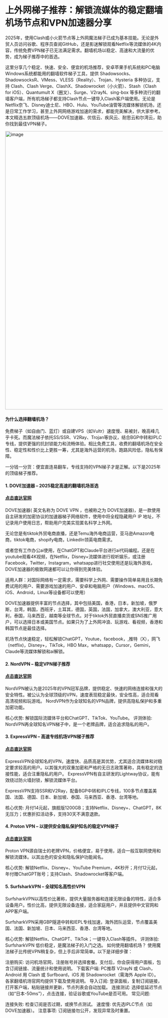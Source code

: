 # 上外网梯子推荐：解锁流媒体的稳定翻墙机场节点和VPN加速器分享

2025年，使用Clash或小火箭节点等上外网魔法梯子已成为基本技能。无论是外贸人员访问谷歌、程序员查阅GitHub，还是影迷解锁观看Netflix等流媒体的4K内容，传统免费VPN梯子已无法满足需求。翻墙机场以稳定、高速和大流量的优势，成为梯子推荐中的首选。

这里分享几个稳定、快速、安全、便宜的机场推荐，安卓苹果手机系统和PC电脑Windows系统都能用的翻墙软件梯子工具，提供 Shadowsocks、ShadowsocksR、VMess、VLESS（Reality）、Trojan、Hysteria 多种协议，支持 Clash、Clash Verge、ClashX、Shadowrocket（小火箭）、Stash（Clash for iOS）、Quantumult X（圈叉）、Surge、V2rayN、sing-box 等多种流行的翻墙客户端，所有机场梯子都支持Clash节点一键导入Clash客户端使用。无论是Netflix奈飞、Disney迪士尼、HBO、Hulu、YouTube油管等流媒体解锁机场，还是日常工作学习，甚至上外网网络游戏加速的需求，都能完美解决，供大家参考。本文精选五款顶级机场——DOVE加速器、优信云、疾风云、耐思云和尔湾云，助你找到最佳VPN梯子。

<img width="1596" height="887" alt="image" src="https://github.com/user-attachments/assets/ba6c7c5e-e910-450e-b184-1d8188b55f97" />

#### 为什么选择翻墙机场？

免费梯子（如自由门、蓝灯）或自建VPS（如Vultr）速度慢、易被封，晚高峰几乎卡死。而魔法梯子依托SS/SSR、V2Ray、Trojan等协议，结合BGP中转和IPLC专线，提供更强的抗封锁能力和流畅体验。相比免费工具，收费的翻墙机场在安全性、稳定性和性价比上更胜一筹，尤其是海外运营的机场，跑路风险低，隐私有保障。

一分钱一分货：便宜直连易翻车，专线支持的VPN梯子才是正解。以下是2025年的顶级梯子推荐。

#### 1. DOVE加速器 – 2025稳定高速的翻墙机场首选

#### [点击直达官网](https://dove8.cc/a.php?alavBTtF8UB)

DOVE加速器( 英文名称为 DOVE VPN ，也被称之为 DOVE加速器)，是一款使用自主研发的加密协议的加速器梯子网络软件，使用中将全程隐藏用户 IP 地址，不记录用户使用日志，帮助用户完美实现匿名科学上外网。

无论您是有tiktok外贸电商直播，还是Temu海外电商运营，亚马逊Amazon电商，tiktok电商，shopify电商，LinkedIn领英电商需求。

或者您有工作办公ai使用，在ChatGPT和Claude平台进行ai代码编程。还是在youtube观看4K视频，在Netflix，Disney+流媒体进行视听娱乐，或注册Facebook，Twitter，Instagram，whatsapp进行社交使用还是玩海外游戏，DOVE加速器的极致网速都可以让你得到完美体验。

适用人群：对国际网络有一定需求，需要科学上外网、需要操作简单易用且长期免费试用的用户、需要游戏加速的用户、安卓和电脑用户（Windows、macOS、iOS、Android，Linux等设备都可以使用）

DOVE加速器提供丰富的节点选择，其中包括美国，香港，日本，新加坡，俄罗斯，台湾，韩国，西班牙，土耳其，德国，英国，法国，加拿大，澳大利亚，意大利，泰国，马来西亚，越南等全球节点。对于tiktok外贸直播卖货或SNS推广用户，可以选择日本或美国节点。如果只为了上外网冲浪、玩游戏、看视频，香港和韩国节点是最佳选择。

机场节点快速稳定，轻松解锁ChatGPT，Youtue，facebook，,推特（X），网飞（netflix)，Disney+，TikTok，HBO Max，whatsapp，Cursor，Gemini，Claude等流媒体解锁和ai解锁。

#### 2. NordVPN – 稳定VPN梯子推荐
#### [点击直达官网](https://dove8.cc/a.php?alavBTtF8UB)

NordVPN被认为是2025年的VPN冠军品牌，提供稳定、快速的网络连接和强大的安全特性。﻿被公认为全球顶级的VPN，速度表现稳定最快，安全性高，适合观看高清视频和玩游戏。﻿
NordVPN作为全球知名的VPN品牌，提供高隐私保护和多重加密功能。

核心优势: 解锁国际流媒体平台和ChatGPT、TikTok、YouTube。
评测体验: NordVPN再全球知名VPN梯子中，是一个老牌品牌，适合追求隐私的用户。

#### 3. ExpressVPN – 高速专线机场VPN梯子推荐
#### [点击直达官网](https://dove8.cc/a.php?alavBTtF8UB)

ExpressVPN全球知名的VPN，速度快、品质高是其优势，尤其适合流媒体和对稳定要求较高的用户。以其强大的双重加密和严格的无日志政策著称，具有稳定的连接性能，适合注重隐私的用户。
ExpressVPN有自主研发的Lightway协议，能有效绕过防火墙封锁，解锁流媒体平台。

ExpressVPN支持SSR和V2Ray，配备BGP中转和IPLC专线，100多节点覆盖美国、法国、德国、日本、新加坡、泰国、马来西亚、香港、台湾等地。

核心优势: 月付14元起，旗舰版1200GB；支持Netflix、Disney+、ChatGPT，8K无压力；优惠折扣活动多，支持30天不满意退款。

#### 4. Proton VPN – 以提供安全隐私保护知名的稳定VPN梯子
#### [点击直达官网](https://dove8.cc/a.php?alavBTtF8UB)

Proton VPN源自瑞士的老牌VPN，价格便宜，易于使用，适合一般互联网使用和解锁流媒体。以其出色的安全和隐私保护功能闻名。

核心优势: 解锁Netflix、Disney+、YouTube Premium，4K秒开；月付12元起，年付赠ChatGPT账号；支持Clash、Shadowrocket等客户端。

#### 5. SurfsharkVPN – 全球知名高性价VPN

SurfsharkVPN以高性价比著称，提供大量服务器和连接无限设备的特性，适合多设备用户。性价比高，提供无限设备连接，适合家庭用户，并且提供中文官网和APP客户端。

SurfsharkVPN采用GBP隧道中转和IEPL专线加速，海外团队运营，节点覆盖美国、法国、新加坡、日本、马来西亚、香港、台湾等地。

核心优势: 解锁Netflix、ChatGPT、TikTok；一键导入Clash等插件。
评测体验: SurfsharkVPN 低价稳定，是魔法梯子的入门之选。
如何使用翻墙机场？
使用魔法梯子比传统VPN稍复杂，但上手后非常简单。以下是详细步骤：

注册购买: 访问机场官网，注册账号并选择套餐。支付后，你会获得用户面板，包含订阅链接、流量统计和使用说明。
下载客户端: PC推荐 V2rayN 或 Clash，Android 用 Clash 或 Surfboard，iOS 用 Shadowrocket（需海外 Apple ID）。各家翻墙机场官网均提供下载及使用说明。
导入订阅: 登录面板，复制订阅链接，打开客户端，粘贴链接并更新，节点列表会自动加载。
连接测试: 选择低延迟节点（如“日本-50ms”），点击连接，验证谷歌或YouTube是否可用。
常见问题:

连接失败: 检查订阅是否过期，或换节点测试。
速度慢: 优先选IPLC节点（如DOVE加速器）。
注意事项: 订阅链接勿公开，发现异常及时重置。


